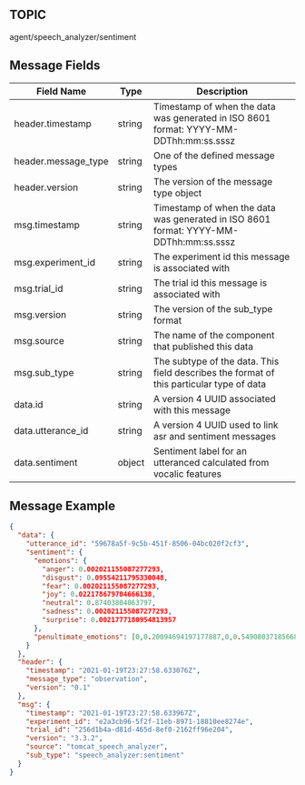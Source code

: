 ## TOPIC

agent/speech_analyzer/sentiment

## Message Fields

| Field Name          | Type    | Description                                                                              |
| ---                 | ---     | ---                                                                                      |
| header.timestamp    | string  | Timestamp of when the data was generated in ISO 8601 format: YYYY-MM-DDThh:mm:ss.sssz    |
| header.message_type | string  | One of the defined message types                                                         |
| header.version      | string  | The version of the message type object                                                   |
| msg.timestamp       | string  | Timestamp of when the data was generated in ISO 8601 format: YYYY-MM-DDThh:mm:ss.sssz    |
| msg.experiment_id   | string  | The experiment id this message is associated with                                        |
| msg.trial_id        | string  | The trial id this message is associated with                                             |
| msg.version         | string  | The version of the sub_type format                                                       |
| msg.source          | string  | The name of the component that published this data                                       |
| msg.sub_type        | string  | The subtype of the data. This field describes the format of this particular type of data |
| data.id             | string  | A version 4 UUID associated with this message                                                                        |
| data.utterance_id             | string  | A version 4 UUID used to link asr and sentiment messages                                                                        |
| data.sentiment     | object | Sentiment label for an utteranced calculated from vocalic features |

## Message Example

```json
{
  "data": {
    "utterance_id": "59678a5f-9c5b-451f-8506-04bc020f2cf3",
    "sentiment": {
      "emotions": {
        "anger": 0.002021155087277293,
        "disgust": 0.09554211795330048,
        "fear": 0.002021155087277293,
        "joy": 0.022178679704666138,
        "neutral": 0.87403804063797,
        "sadness": 0.002021155087277293,
        "surprise": 0.0021777180954813957
      },
      "penultimate_emotions": [0,0.20094694197177887,0,0.5490803718566895,1.1174331903457642,-0,0,0,1.2479413747787476,0,1.2241981029510498,1.6163171529769897,0,1.5434015989303589,3.1412456035614014,1.9181157350540161,3.3949952125549316,2.7259912490844727,0,0.24653026461601257,0,1.9409351348876953,0,0.853614091873169,0,-0,0,1.2603272199630737,2.613118886947632,0,0,-0,0,0,0,1.7558680772781372,1.7072715759277344,0,0,0,1.715401530265808,2.9527125358581543,0,1.9544548988342285,0,2.6578049659729004,0,0,0,-0]
    }
  },
  "header": {
    "timestamp": "2021-01-19T23:27:58.633076Z",
    "message_type": "observation",
    "version": "0.1"
  },
  "msg": {
    "timestamp": "2021-01-19T23:27:58.633967Z",
    "experiment_id": "e2a3cb96-5f2f-11eb-8971-18810ee8274e",
    "trial_id": "256d1b4a-d81d-465d-8ef0-2162ff96e204",
    "version": "3.3.2",
    "source": "tomcat_speech_analyzer",
    "sub_type": "speech_analyzer:sentiment"
  }
}
```


